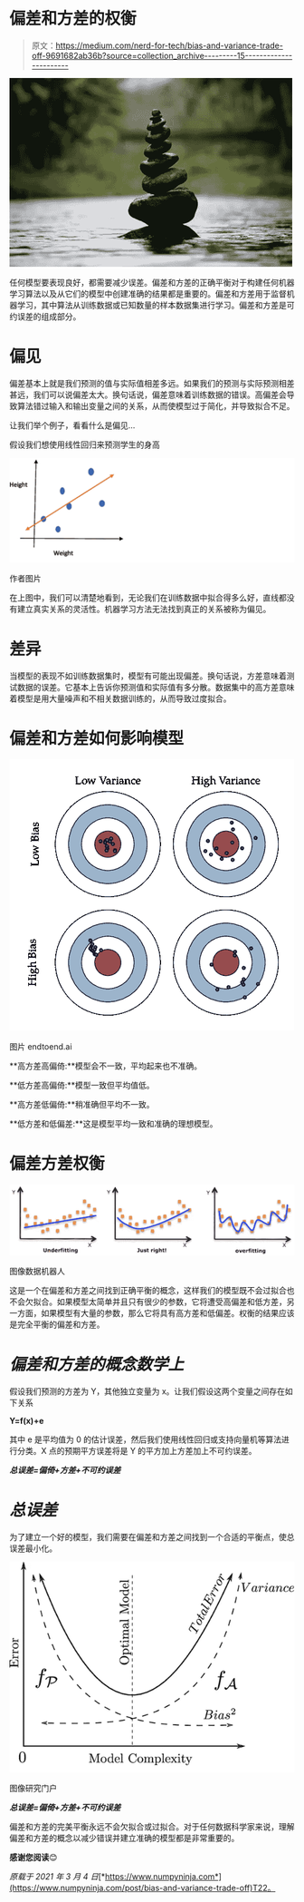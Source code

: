 # 偏差和方差的权衡

> 原文：<https://medium.com/nerd-for-tech/bias-and-variance-trade-off-9691682ab36b?source=collection_archive---------15----------------------->

![](img/f11d949c3b86cc810ae9092687d70b29.png)

任何模型要表现良好，都需要减少误差。偏差和方差的正确平衡对于构建任何机器学习算法以及从它们的模型中创建准确的结果都是重要的。偏差和方差用于监督机器学习，其中算法从训练数据或已知数量的样本数据集进行学习。偏差和方差是可约误差的组成部分。

# 偏见

偏差基本上就是我们预测的值与实际值相差多远。如果我们的预测与实际预测相差甚远，我们可以说偏差太大。换句话说，偏差意味着训练数据的错误。高偏差会导致算法错过输入和输出变量之间的关系，从而使模型过于简化，并导致拟合不足。

让我们举个例子，看看什么是偏见…

假设我们想使用线性回归来预测学生的身高

![](img/20539f7428ef0d599b31cbc3e8be93b4.png)

作者图片

在上图中，我们可以清楚地看到，无论我们在训练数据中拟合得多么好，直线都没有建立真实关系的灵活性。机器学习方法无法找到真正的关系被称为偏见。

# 差异

当模型的表现不如训练数据集时，模型有可能出现偏差。换句话说，方差意味着测试数据的误差。它基本上告诉你预测值和实际值有多分散。数据集中的高方差意味着模型是用大量噪声和不相关数据训练的，从而导致过度拟合。

# 偏差和方差如何影响模型

![](img/4e64d7309dd609ff605f45e348e8868d.png)

图片 endtoend.ai

**高方差高偏倚:**模型会不一致，平均起来也不准确。

**低方差高偏倚:**模型一致但平均值低。

**高方差低偏倚:**稍准确但平均不一致。

**低方差和低偏差:**这是模型平均一致和准确的理想模型。

# 偏差方差权衡

![](img/0cfd14260bd7e01b608f0b0c99ac0c2c.png)

图像数据机器人

这是一个在偏差和方差之间找到正确平衡的概念，这样我们的模型既不会过拟合也不会欠拟合。如果模型太简单并且只有很少的参数，它将遭受高偏差和低方差，另一方面，如果模型有大量的参数，那么它将具有高方差和低偏差。权衡的结果应该是完全平衡的偏差和方差。

# ***偏差和方差的概念数学上***

假设我们预测的方差为 Y，其他独立变量为 x。让我们假设这两个变量之间存在如下关系

**Y=f(x)+e**

其中 e 是平均值为 0 的估计误差，然后我们使用线性回归或支持向量机等算法进行分类。X 点的预期平方误差将是 Y 的平方加上方差加上不可约误差。

***总误差=偏倚+方差+不可约误差***

# ***总误差***

为了建立一个好的模型，我们需要在偏差和方差之间找到一个合适的平衡点，使总误差最小化。

![](img/9ae9015f9103b85a6d68981f12422af1.png)

图像研究门户

***总误差=偏倚+方差+不可约误差***

偏差和方差的完美平衡永远不会欠拟合或过拟合。对于任何数据科学家来说，理解偏差和方差的概念以减少错误并建立准确的模型都是非常重要的。

**感谢您阅读**😊

*原载于 2021 年 3 月 4 日*[*https://www.numpyninja.com*](https://www.numpyninja.com/post/bias-and-variance-trade-off)T22。